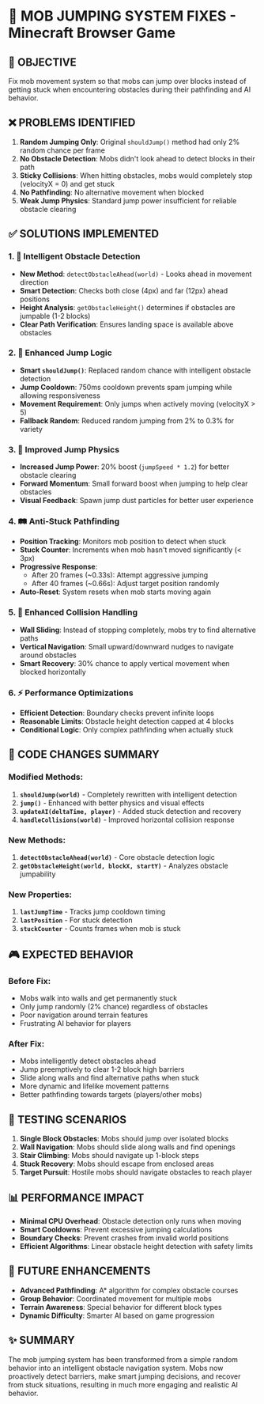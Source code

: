 # 🦘 MOB JUMPING SYSTEM FIXES - Minecraft Browser Game

## 🎯 OBJECTIVE
Fix mob movement system so that mobs can jump over blocks instead of getting stuck when encountering obstacles during their pathfinding and AI behavior.

## ❌ PROBLEMS IDENTIFIED
1. **Random Jumping Only**: Original `shouldJump()` method had only 2% random chance per frame
2. **No Obstacle Detection**: Mobs didn't look ahead to detect blocks in their path
3. **Sticky Collisions**: When hitting obstacles, mobs would completely stop (velocityX = 0) and get stuck
4. **No Pathfinding**: No alternative movement when blocked
5. **Weak Jump Physics**: Standard jump power insufficient for reliable obstacle clearing

## ✅ SOLUTIONS IMPLEMENTED

### 1. 🧠 **Intelligent Obstacle Detection**
- **New Method**: `detectObstacleAhead(world)` - Looks ahead in movement direction
- **Smart Detection**: Checks both close (4px) and far (12px) ahead positions
- **Height Analysis**: `getObstacleHeight()` determines if obstacles are jumpable (1-2 blocks)
- **Clear Path Verification**: Ensures landing space is available above obstacles

### 2. 🦘 **Enhanced Jump Logic**
- **Smart `shouldJump()`**: Replaced random chance with intelligent obstacle detection
- **Jump Cooldown**: 750ms cooldown prevents spam jumping while allowing responsiveness
- **Movement Requirement**: Only jumps when actively moving (velocityX > 5)
- **Fallback Random**: Reduced random jumping from 2% to 0.3% for variety

### 3. 💪 **Improved Jump Physics**
- **Increased Jump Power**: 20% boost (`jumpSpeed * 1.2`) for better obstacle clearing
- **Forward Momentum**: Small forward boost when jumping to help clear obstacles
- **Visual Feedback**: Spawn jump dust particles for better user experience

### 4. 🛤️ **Anti-Stuck Pathfinding**
- **Position Tracking**: Monitors mob position to detect when stuck
- **Stuck Counter**: Increments when mob hasn't moved significantly (< 3px)
- **Progressive Response**:
  - After 20 frames (~0.33s): Attempt aggressive jumping
  - After 40 frames (~0.66s): Adjust target position randomly
- **Auto-Reset**: System resets when mob starts moving again

### 5. 🔧 **Enhanced Collision Handling**
- **Wall Sliding**: Instead of stopping completely, mobs try to find alternative paths
- **Vertical Navigation**: Small upward/downward nudges to navigate around obstacles
- **Smart Recovery**: 30% chance to apply vertical movement when blocked horizontally

### 6. ⚡ **Performance Optimizations**
- **Efficient Detection**: Boundary checks prevent infinite loops
- **Reasonable Limits**: Obstacle height detection capped at 4 blocks
- **Conditional Logic**: Only complex pathfinding when actually stuck

## 🔧 CODE CHANGES SUMMARY

### Modified Methods:
1. **`shouldJump(world)`** - Completely rewritten with intelligent detection
2. **`jump()`** - Enhanced with better physics and visual effects
3. **`updateAI(deltaTime, player)`** - Added stuck detection and recovery
4. **`handleCollisions(world)`** - Improved horizontal collision response

### New Methods:
1. **`detectObstacleAhead(world)`** - Core obstacle detection logic
2. **`getObstacleHeight(world, blockX, startY)`** - Analyzes obstacle jumpability

### New Properties:
1. **`lastJumpTime`** - Tracks jump cooldown timing
2. **`lastPosition`** - For stuck detection
3. **`stuckCounter`** - Counts frames when mob is stuck

## 🎮 EXPECTED BEHAVIOR

### Before Fix:
- Mobs walk into walls and get permanently stuck
- Only jump randomly (2% chance) regardless of obstacles
- Poor navigation around terrain features
- Frustrating AI behavior for players

### After Fix:
- Mobs intelligently detect obstacles ahead
- Jump preemptively to clear 1-2 block high barriers
- Slide along walls and find alternative paths when stuck
- More dynamic and lifelike movement patterns
- Better pathfinding towards targets (players/other mobs)

## 🧪 TESTING SCENARIOS

1. **Single Block Obstacles**: Mobs should jump over isolated blocks
2. **Wall Navigation**: Mobs should slide along walls and find openings
3. **Stair Climbing**: Mobs should navigate up 1-block steps
4. **Stuck Recovery**: Mobs should escape from enclosed areas
5. **Target Pursuit**: Hostile mobs should navigate obstacles to reach player

## 📊 PERFORMANCE IMPACT
- **Minimal CPU Overhead**: Obstacle detection only runs when moving
- **Smart Cooldowns**: Prevent excessive jumping calculations
- **Boundary Checks**: Prevent crashes from invalid world positions
- **Efficient Algorithms**: Linear obstacle height detection with safety limits

## 🔮 FUTURE ENHANCEMENTS
- **Advanced Pathfinding**: A* algorithm for complex obstacle courses
- **Group Behavior**: Coordinated movement for multiple mobs
- **Terrain Awareness**: Special behavior for different block types
- **Dynamic Difficulty**: Smarter AI based on game progression

## ✨ SUMMARY
The mob jumping system has been transformed from a simple random behavior into an intelligent obstacle navigation system. Mobs now proactively detect barriers, make smart jumping decisions, and recover from stuck situations, resulting in much more engaging and realistic AI behavior.
